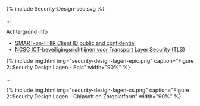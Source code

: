 <div>
{% include Security-Design-seq.svg %}
</div>

...

Achtergrond info
* [SMART-on-FHIR Client ID public and confidential](http://hl7.org/fhir/smart-app-launch/1.0.0/#support-for-public-and-confidential-apps)
* [NCSC ICT-beveiligingsrichtlijnen voor Transport Layer Security (TLS)](https://www.ncsc.nl/documenten/publicaties/2021/januari/19/ict-beveiligingsrichtlijnen-voor-transport-layer-security-2.1)

{% include img.html img="security-design-lagen-epic.png" caption="Figure 2: Security Design Lagen - Epic" width="90%" %}

...

{% include img.html img="security-design-lagen-cs.png" caption="Figure 2: Security Design Lagen - Chipsoft en Zorgplatform" width="90%" %}
